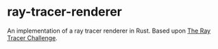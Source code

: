 # ray-tracer-renderer

An implementation of a ray tracer renderer in Rust. Based upon [The Ray Tracer Challenge](http://raytracerchallenge.com/).
